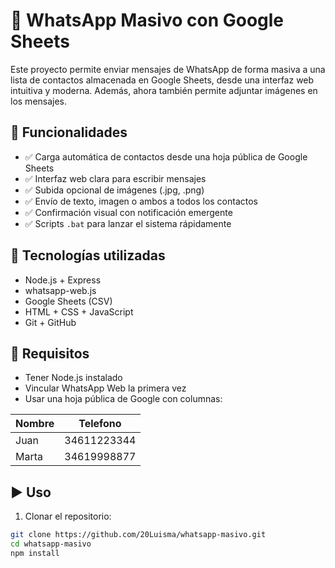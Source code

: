# 📲 WhatsApp Masivo con Google Sheets

Este proyecto permite enviar mensajes de WhatsApp de forma masiva a una lista de contactos almacenada en Google Sheets, desde una interfaz web intuitiva y moderna. Además, ahora también permite adjuntar imágenes en los mensajes.

## 🚀 Funcionalidades

- ✅ Carga automática de contactos desde una hoja pública de Google Sheets
- ✅ Interfaz web clara para escribir mensajes
- ✅ Subida opcional de imágenes (.jpg, .png)
- ✅ Envío de texto, imagen o ambos a todos los contactos
- ✅ Confirmación visual con notificación emergente
- ✅ Scripts `.bat` para lanzar el sistema rápidamente

## 🧰 Tecnologías utilizadas

- Node.js + Express
- whatsapp-web.js
- Google Sheets (CSV)
- HTML + CSS + JavaScript
- Git + GitHub

## 📝 Requisitos

- Tener Node.js instalado
- Vincular WhatsApp Web la primera vez
- Usar una hoja pública de Google con columnas:

| Nombre | Telefono     |
|--------|--------------|
| Juan   | 34611223344  |
| Marta  | 34619998877  |

## ▶️ Uso

1. Clonar el repositorio:

```bash
git clone https://github.com/20Luisma/whatsapp-masivo.git
cd whatsapp-masivo
npm install


